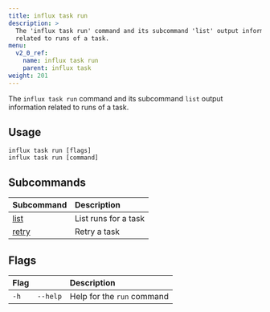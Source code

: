 ```yaml
---
title: influx task run
description: >
  The 'influx task run' command and its subcommand 'list' output information
  related to runs of a task.
menu:
  v2_0_ref:
    name: influx task run
    parent: influx task
weight: 201
---
```


The `influx task run` command and its subcommand `list` output information related to runs of a task.

## Usage
```
influx task run [flags]
influx task run [command]
```

## Subcommands
| Subcommand                                         | Description          |
|:----------                                         |:-----------          |
| [list](/v2.0/reference/cli/influx/task/run/list)   | List runs for a task |
| [retry](/v2.0/reference/cli/influx/task/run/retry) | Retry a task         |

## Flags
| Flag |          | Description                |
|:---- |:---      |:-----------                |
| `-h` | `--help` | Help for the `run` command |
